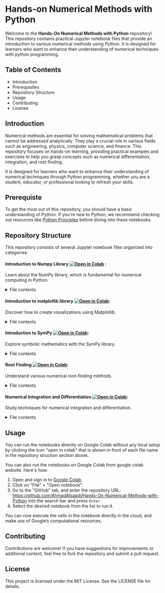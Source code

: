 # Hands-on Numerical Methods with Python
Welcome to the **Hands-On Numerical Methods with Python** repository! This repository contains practical Jupyter notebook files that provide an introduction to various numerical methods using Python. It is designed for learners who want to enhance their understanding of numerical techniques with python programming.      

## Table of Contents   
- Introduction   
- Prerequisites   
- Repository Structure   
- Usage   
- Contributing   
- License   

## Introduction
Numerical methods are essential for solving mathematical problems that cannot be addressed analytically. They play a crucial role in various fields such as engineering, physics, computer science, and finance. This repository focuses on hands-on learning, providing practical examples and exercises to help you grasp concepts such as numerical differentiation, integration, and root finding. 

It is designed for learners who want to enhance their understanding of numerical techniques through Python programming, whether you are a student, educator, or professional looking to refresh your skills.

## Prerequiste
To get the most out of this repository, you should have a basic understanding of Python. If you're new to Python, we recommend checking out resources like [Python Principles](https://pythonprinciples.com/) before diving into these notebooks.

## Repository Structure
This repository consists of several Jupyter notebook files organized into categories:

#### **Introduction to Numpy Library** [![Open in Colab](https://colab.research.google.com/assets/colab-badge.svg)](https://colab.research.google.com/github/AhmadAlsaadi/ENCH320-Numpy/blob/main/Numpy_Part_1_expected_result.ipynb) :   
Learn about the NumPy library, which is fundamental for numerical computing in Python.
<details>
<summary>File contents</summary>

* What is NumPy
* Who created NumPy
* Why do we learn NumPy
* How do NumPy arrays look like?
* Installing Numpy
* Importing NumPy library
* Creating NumPy Arrays from Python Lists and Tuples
  * Creating 1D-array
  * Creating 2D-array
* Creating NumPy array with specific values
* Creating NumPy arrays from evenly spaced sequence of numbers
* Creating Numpy arrays from random numbers
* NumPy Array Attributes
* Array Indexing and Slicing
   * Array Indexing
   * Array Slicing
* Array Manipulation
  * Reshaping Arrays
  * Resizing Arrays
  * Flattening Arrays
  * Reversing Array
  * Array Concatenation
  * Array Stacking
  * Array Splitting
  * Array Transposing
* Mathematical Operations on Arrays
  * Basic Mathematic Operations
  * Arrays Broadcasting
  * Numpy Universal Functions
  * Working with mathematical formulas
* File Input and Output in NumPy
  * Saving NumPy Arrays to Files:
  * Loading Data from Files
* Conclusion

</details>

#### **Introduction to matplotlib library** [![Open in Colab](https://colab.research.google.com/assets/colab-badge.svg)](https://colab.research.google.com/github/AhmadAlsaadi/ENCH320-Numpy/blob/main/Introduction_to_Matplotlib.ipynb):   
Discover how to create visualizations using Matplotlib.    
<details>
<summary>File contents</summary>

* What is matplotlib   
* Matplotlib creator   
* Installing matplotlib    
* Importing matplotlib   
* Creating line plot   
* Customizing a plot   
  * Adding title   
  * Adding x-axis and y-axis labels   
  * Styling line plot   
  * Plot gridlines   
  * Plot legend   
  * x-axis and y-axis limits   
* 2D plot types in matplotlib   
  * Scatter plot   
  * Bar plot   
  * Histogram   
  * Pie chart   
* Plot annotation   
* Subplots  
* Saving plots   
* Conclusion   

</details>

#### **Introduction to SymPy** [![Open in Colab](https://colab.research.google.com/assets/colab-badge.svg)](https://colab.research.google.com/github/AhmadAlsaadi/ENCH320-Numpy/blob/main/Introduction_to_sympy.ipynb):  
Explore symbolic mathematics with the SymPy library.
<details>
<summary>File contents</summary>

* Installing SymPy   
* Importing SymPy   
* Defining symbolic variables   
* Writing mathematical expression   
* Evaluating an expression   
* Writing equations   
* Solving Equations   
* Solving Systems of Equations   
* Differentiation in Sympy   
* Integration in SymPy   
* Plotting In SymPy   
* Limits in SymPy   
* Piecewise Functions   
* Laplace Transform   
  * Definition   
  * Applications   
  * Properties   
* Solving Differential Equations   
  * Key concepts      

</details>

#### **Root Finding**  [![Open in Colab](https://colab.research.google.com/assets/colab-badge.svg)](https://colab.research.google.com/github/AhmadAlsaadi/ENCH320-Numpy/blob/main/Root_Finding.ipynb):   
Understand various numerical root-finding methods.
<details>
<summary>File contents</summary>

* Python Review   
  * Representing Mathematical Function   
  * Evaluating Mathematical Functions at Multiple Points   
  * Plotting Mathematical Functions   
* Tolerance in Numerical Computing   
  * Why Tolerance Matters?   
* What is Root Finding?   
* Types of Root finding Methods   
  * Closed Methods   
    * Understanding the Intermediate Value Theorem (IVT)   
    * Bisection Method   
    * False Position Method (Regula Falsi)
  * Open Methods   
    * Newton-Raphson Method   
    * Secant Method   
    * Fixed Point Iteration     

</details>

#### **Numerical Integration and Differentiation**  [![Open in Colab](https://colab.research.google.com/assets/colab-badge.svg)](https://colab.research.google.com/github/AhmadAlsaadi/ENCH320-Numpy/blob/main/Numerical_Integration.ipynb):   
Study techniques for numerical integration and differentiation.
<details>
<summary>File contents</summary>

</details>

## Usage
You can run the notebooks directly on Google Colab without any local setup by clicking the icon "open in colab" that is shown in front of each file name in the repository struction section above.   

You can also run the notebooks on Google Colab from google colab website. Here's how:

1. Open and sign in to [Google Colab](https://colab.research.google.com/).
2. Click on "File" > "Open notebook".
3. Go to the "GitHub" tab, and enter the repository URL: https://github.com/AhmadAlsaadi/Hands-On-Numerical-Methods-with-Python into the search bar and press `Enter`.
4. Select the desired notebook from the list to run it.   

You can now execute the cells in the notebook directly in the cloud, and make use of Google’s computational resources.

## Contributing
Contributions are welcome! If you have suggestions for improvements or additional content, feel free to fork the repository and submit a pull request.

## License
This project is licensed under the MIT License. See the LICENSE file for details.
